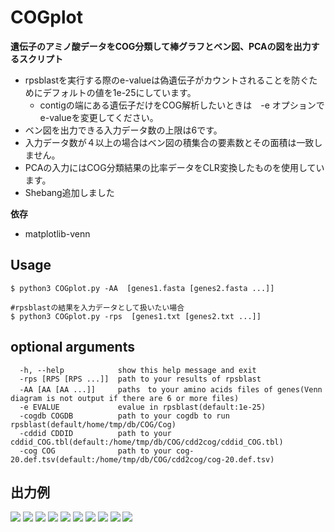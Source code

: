 # COGplot
**遺伝子のアミノ酸データをCOG分類して棒グラフとベン図、PCAの図を出力するスクリプト**
- rpsblastを実行する際のe-valueは偽遺伝子がカウントされることを防ぐためにデフォルトの値を1e-25にしています。
  - contigの端にある遺伝子だけをCOG解析したいときは　-e オプションでe-valueを変更してください。
- ベン図を出力できる入力データ数の上限は6です。
- 入力データ数が４以上の場合はベン図の積集合の要素数とその面積は一致しません。
- PCAの入力にはCOG分類結果の比率データをCLR変換したものを使用しています。
- Shebang追加しました

**依存**
- matplotlib-venn

## Usage
```
$ python3 COGplot.py -AA  [genes1.fasta [genes2.fasta ...]]

#rpsblastの結果を入力データとして扱いたい場合
$ python3 COGplot.py -rps  [genes1.txt [genes2.txt ...]]
```
## optional arguments
```
  -h, --help            show this help message and exit
  -rps [RPS [RPS ...]]  path to your results of rpsblast
  -AA [AA [AA ...]]     paths　to your amino acids files of genes(Venn diagram is not output if there are 6 or more files)
  -e EVALUE             evalue in rpsblast(default:1e-25)
  -cogdb COGDB          path to your cogdb to run rpsblast(default/home/tmp/db/COG/Cog)
  -cddid CDDID          path to your cddid_COG.tbl(default:/home/tmp/db/COG/cdd2cog/cddid_COG.tbl)
  -cog COG              path to your cog-20.def.tsv(default:/home/tmp/db/COG/cdd2cog/cog-20.def.tsv)
```
## 出力例

![](./images/COG_count.png)
![](./images/COG_ratio.png)
![](./images/venn3Diagram.png)
![](./images/COGvenn3Diagrams.png)
![](./images/1.png)
![](./images/2.png)
![](./images/3.png)
![](./images/4.png)
![](./images/PCA_COG.png)
![](./images/annotation.png)
